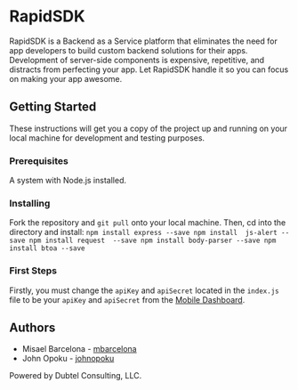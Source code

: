 # RapidSDK
RapidSDK is a Backend as a Service platform that eliminates the need for app developers to build custom backend solutions for their apps. Development of server-side components is expensive, repetitive, and distracts from perfecting your app. Let RapidSDK handle it so you can focus on making your app awesome.

## Getting Started
These instructions will get you a copy of the project up and running on your local machine for development and testing purposes.

### Prerequisites
A system with Node.js installed.

### Installing
Fork the repository and `git pull` onto your local machine. Then, cd into the directory and install:
`npm install express --save
npm install  js-alert --save
npm install request  --save
npm install body-parser --save
npm install btoa --save`

### First Steps
Firstly, you must change the `apiKey` and `apiSecret` located in the `index.js` file to be your `apiKey` and `apiSecret` from the [Mobile Dashboard](http://mobile.dubtel.com).

## Authors
* Misael Barcelona - [mbarcelona](https://github.com/mbarcelona)
* John Opoku - [johnopoku](https://github.com/johnopoku)

Powered by Dubtel Consulting, LLC.
